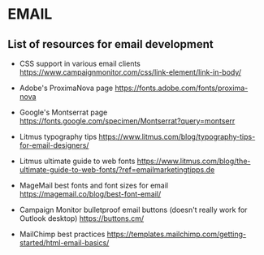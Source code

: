 EMAIL
======

## List of resources for email development
- CSS support in various email clients 
https://www.campaignmonitor.com/css/link-element/link-in-body/

- Adobe's ProximaNova page 
https://fonts.adobe.com/fonts/proxima-nova

- Google's Montserrat page 
https://fonts.google.com/specimen/Montserrat?query=montserr

- Litmus typography tips 
https://www.litmus.com/blog/typography-tips-for-email-designers/

- Litmus ultimate guide to web fonts 
https://www.litmus.com/blog/the-ultimate-guide-to-web-fonts/?ref=emailmarketingtipps.de

- MageMail best fonts and font sizes for email 
https://magemail.co/blog/best-font-email/

- Campaign Monitor bulletproof email buttons (doesn't really work for Outlook desktop) 
https://buttons.cm/

- MailChimp best practices 
https://templates.mailchimp.com/getting-started/html-email-basics/
